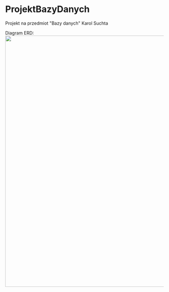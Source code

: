 # ProjektBazyDanych
Projekt na przedmiot "Bazy danych" Karol Suchta

Diagram ERD:<br>
<img src="https://github.com/suchy122/Projekt_Bazy_Danych-Java_i_OracleDB/blob/main/docs/Diagram%20ERD.png" width="800"/>
